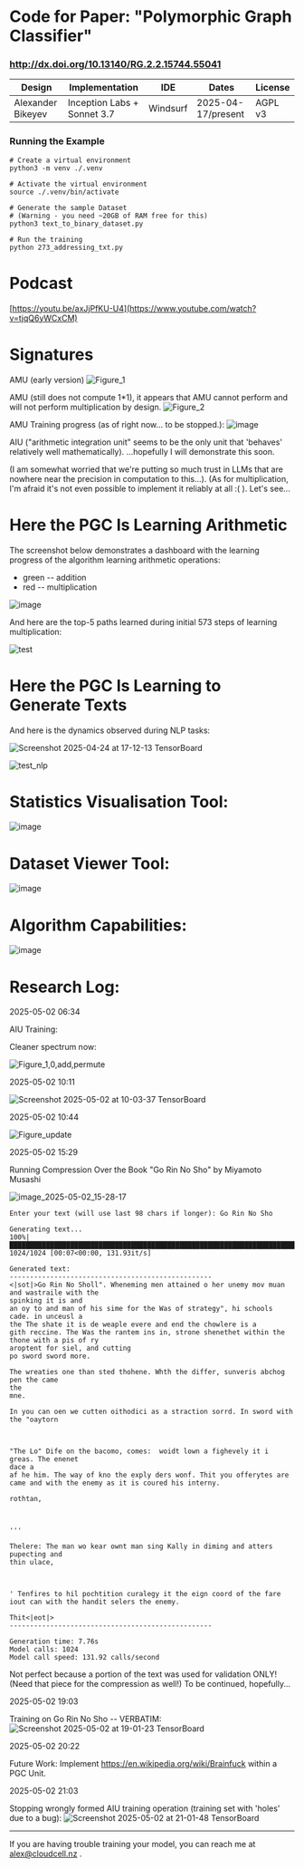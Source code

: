 # Code for Paper: "Polymorphic Graph Classifier"
### http://dx.doi.org/10.13140/RG.2.2.15744.55041

| Design | Implementation | IDE | Dates | License |
| ------ | -------------- | ---- | ---- | ------- |
| Alexander Bikeyev | Inception Labs + Sonnet 3.7 | Windsurf |2025-04-17/present | AGPL v3 |

### Running the Example
```
# Create a virtual environment
python3 -m venv ./.venv

# Activate the virtual environment
source ./.venv/bin/activate

# Generate the sample Dataset
# (Warning - you need ~20GB of RAM free for this)
python3 text_to_binary_dataset.py

# Run the training
python 273_addressing_txt.py
```


# Podcast

[https://youtu.be/axJjPfKU-U4](https://www.youtube.com/watch?v=tjqQ6yWCxCM)


# Signatures

AMU (early version)
![Figure_1](https://github.com/user-attachments/assets/af0b186d-a119-40e8-afea-581e51e456d7)

AMU (still does not compute 1*1), it appears that AMU cannot perform and will not perform multiplication by design.
![Figure_2](https://github.com/user-attachments/assets/225c5dcc-445c-4ab9-bc44-f385ec78a4bc)

AMU Training progress (as of right now... to be stopped.):
![image](https://github.com/user-attachments/assets/4b1d6366-8ef4-45a8-b341-2b8e77fa96b7)

AIU ("arithmetic integration unit" seems to be the only unit that 'behaves' relatively well mathematically).
...hopefully I will demonstrate this soon.

(I am somewhat worried that we're putting so much trust in LLMs that are nowhere near the precision in computation to this...).
(As for multiplication, I'm afraid it's not even possible to implement it reliably at all :( ).
Let's see...

# Here the PGC Is Learning Arithmetic

The screenshot below demonstrates a dashboard with the learning progress of the algorithm learning arithmetic operations:
- green -- addition
- red -- multiplication

![image](https://github.com/user-attachments/assets/4eb31716-8b99-4340-8bc9-317f28023fc4)

And here are the top-5 paths learned during initial 573 steps of learning multiplication:

![test](https://github.com/user-attachments/assets/3df2a71b-46d4-4e9b-9d4c-a33e4d009b29)


# Here the PGC Is Learning to Generate Texts

And here is the dynamics observed during NLP tasks:

![Screenshot 2025-04-24 at 17-12-13 TensorBoard](https://github.com/user-attachments/assets/383715ef-e86d-492a-bef6-6a0bc6202c6a)

![test_nlp](https://github.com/user-attachments/assets/a592aa7a-73d1-4f07-9084-8178e8d73a67)


# Statistics Visualisation Tool:

![image](https://github.com/user-attachments/assets/8016ee33-5c04-42f3-ba25-5f2b60406759)

# Dataset Viewer Tool:

![image](https://github.com/user-attachments/assets/9eb9fc32-2629-4733-b5a6-5182aa50f544)

# Algorithm Capabilities:

![image](https://github.com/user-attachments/assets/90f090ce-2b81-4067-8956-3ab53d53c903)

# Research Log:

2025-05-02 06:34

AIU Training:

Cleaner spectrum now:

![Figure_1,0,add,permute](https://github.com/user-attachments/assets/422ed70a-c8a5-4fac-9837-f88b6fde31b2)


2025-05-02 10:11

![Screenshot 2025-05-02 at 10-03-37 TensorBoard](https://github.com/user-attachments/assets/40768652-3052-4e08-8260-684f083c2402)

2025-05-02 10:44

![Figure_update](https://github.com/user-attachments/assets/ad311fea-bd77-475e-8d43-a5a4d82e194a)

2025-05-02 15:29

Running Compression Over the Book "Go Rin No Sho" by Miyamoto Musashi

![image_2025-05-02_15-28-17](https://github.com/user-attachments/assets/d3422514-765c-45db-a63f-61e729b2925f)

```
Enter your text (will use last 98 chars if longer): Go Rin No Sho

Generating text...
100%|███████████████████████████████████████████████████████████████████████████████████████████████████████████████████████████████████████████████████████████████████████████████████| 1024/1024 [00:07<00:00, 131.93it/s]

Generated text:
--------------------------------------------------
<|sot|>Go Rin No Sholl". Wheneming men attained o her unemy mov muan and wastraile with the 
spinking it is and 
an oy to and man of his sime for the Was of strategy", hi schools cade. in unceusl a 
the The shate it is de weaple evere and end the chowlere is a 
gith reccine. The Was the rantem ins in, strone shenethet within the thone with a pis of ry 
aroptent for siel, and cutting 
po sword sword more. 

The wreaties one than sted thohene. Whth the differ, sunveris abchog 
pen the came 
the 
mne. 

In you can oen we cutten oithodici as a straction sorrd. In sword with the "oaytorn 



"The Lo" Dife on the bacomo, comes:  woidt lown a fighevely it i greas. The enenet 
dace a 
af he him. The way of kno the exply ders wonf. Thit you offerytes are came and with the enemy as it is coured his interny. 

rothtan, 



''' 

Thelere: The man wo kear ownt man sing Kally in diming and atters pupecting and 
thin ulace, 



' Tenfires to hil pochtition curalegy it the eign coord of the fare iout can with the handit selers the enemy. 

Thit<|eot|>
--------------------------------------------------

Generation time: 7.76s
Model calls: 1024
Model call speed: 131.92 calls/second
```

Not perfect because a portion of the text was used for validation ONLY! (Need that piece for the compression as well!)
To be continued, hopefully...

2025-05-02 19:03

Training on Go Rin No Sho -- VERBATIM:
![Screenshot 2025-05-02 at 19-01-23 TensorBoard](https://github.com/user-attachments/assets/541d8ffd-0600-4d64-b7c8-b7db04178717)

2025-05-02 20:22

Future Work:
Implement https://en.wikipedia.org/wiki/Brainfuck within a PGC Unit.

2025-05-02 21:03

Stopping wrongly formed AIU training operation (training set with 'holes' due to a bug):
![Screenshot 2025-05-02 at 21-01-48 TensorBoard](https://github.com/user-attachments/assets/e1dc50cb-f20a-42d0-8ce6-1ada71c5d3ea)

---
If you are having trouble training your model, you can reach me at alex@cloudcell.nz .


